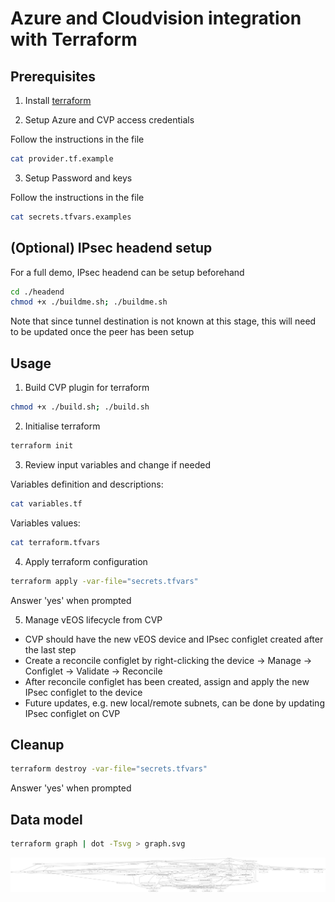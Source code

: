 # Azure and Cloudvision integration with Terraform

## Prerequisites

1. Install [terraform](https://www.terraform.io/intro/getting-started/install.html)

2. Setup Azure and CVP access credentials

Follow the instructions in the file

```bash
cat provider.tf.example
```

3. Setup Password and keys

Follow the instructions in the file

```bash
cat secrets.tfvars.examples
```


## (Optional) IPsec headend setup

For a full demo, IPsec headend can be setup beforehand

```bash
cd ./headend
chmod +x ./buildme.sh; ./buildme.sh
```

Note that since tunnel destination is not known at this stage, this will need to be updated once the peer has been setup

## Usage


1. Build CVP plugin for terraform

```bash
chmod +x ./build.sh; ./build.sh
```

2. Initialise terraform

```bash
terraform init
```

3. Review input variables and change if needed

Variables definition and descriptions:

```bash
cat variables.tf
```

Variables values:

```bash 
cat terraform.tfvars 
```

4. Apply terraform configuration

```bash
terraform apply -var-file="secrets.tfvars"
```

Answer 'yes' when prompted

5. Manage vEOS lifecycle from CVP

  * CVP should have the new vEOS device and IPsec configlet created after the last step
  * Create a reconcile configlet by right-clicking the device -> Manage -> Configlet -> Validate -> Reconcile
  * After reconcile configlet has been created, assign and apply the new IPsec configlet to the device
  * Future updates, e.g. new local/remote subnets, can be done by updating IPsec configlet on CVP

## Cleanup 

```bash
terraform destroy -var-file="secrets.tfvars"
```

Answer 'yes' when prompted

## Data model

```bash
terraform graph | dot -Tsvg > graph.svg
```

<img src="graph.svg">